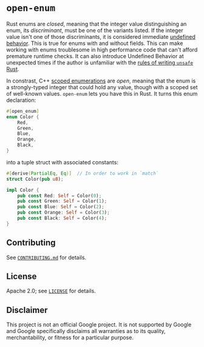 # `open-enum`

Rust enums are _closed_, meaning that the integer value distinguishing an enum, its _discriminant_,
must be one of the variants listed. If the integer value isn't one of those discriminants, it
is considered immediate [undefined behavior][ub]. This is true for enums with and without fields.
This can make working with enums troublesome in high performance code that can't afford premature
runtime checks.
It can also introduce Undefined Behavior at unexpected times if the author is unfamiliar with
the [rules of writing `unsafe` Rust][nomicon].

In constrast, C++ [scoped enumerations][cpp-scoped-enum] are _open_, meaning that the enum is a
strongly-typed integer that could hold any value, though with a scoped set of well-known values.
`open-enum` lets you have this in Rust. It turns this enum declaration:

``` rust
#[open_enum]
enum Color {
    Red,
    Green,
    Blue,
    Orange,
    Black,
}
```

into a tuple struct with associated constants:

``` rust
#[derive(PartialEq, Eq)]  // In order to work in `match`
struct Color(pub u8);

impl Color {
    pub const Red: Self = Color(0);
    pub const Green: Self = Color(1);
    pub const Blue: Self = Color(2);
    pub const Orange: Self = Color(3);
    pub const Black: Self = Color(4);
}
```

[cpp-scoped-enum]: https://en.cppreference.com/w/cpp/language/enum#Scoped_enumerations
[nomicon]: https://doc.rust-lang.org/nomicon/
[ub]: https://doc.rust-lang.org/reference/behavior-considered-undefined.html

## Contributing

See [`CONTRIBUTING.md`](CONTRIBUTING.md) for details.

## License

Apache 2.0; see [`LICENSE`](LICENSE) for details.

## Disclaimer

This project is not an official Google project. It is not supported by
Google and Google specifically disclaims all warranties as to its quality,
merchantability, or fitness for a particular purpose.
